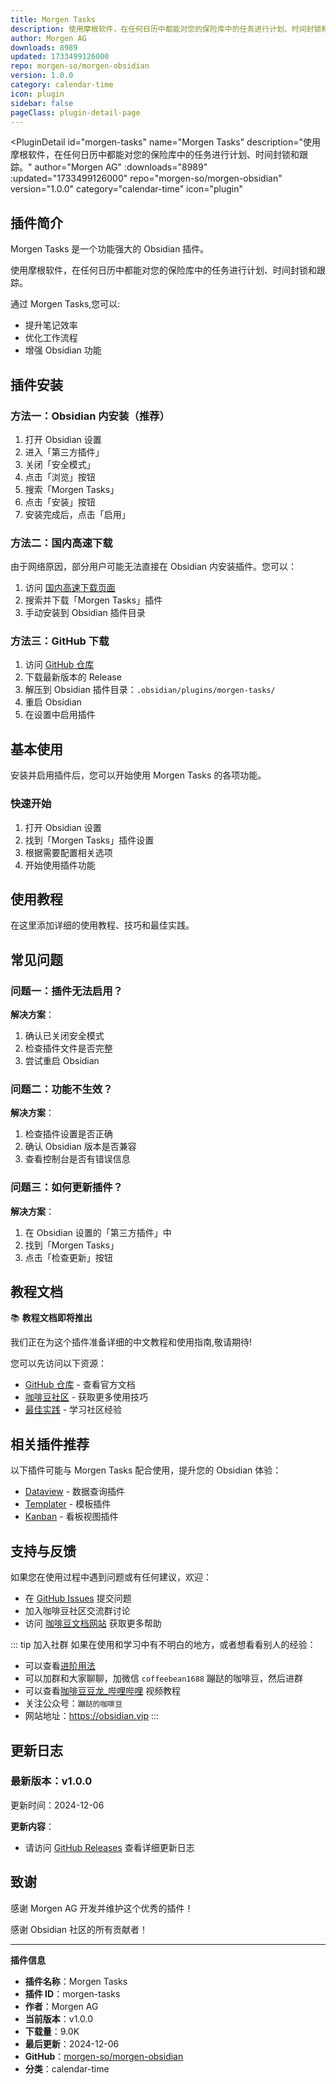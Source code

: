 ```yaml
---
title: Morgen Tasks
description: 使用摩根软件，在任何日历中都能对您的保险库中的任务进行计划、时间封锁和跟踪。
author: Morgen AG
downloads: 8989
updated: 1733499126000
repo: morgen-so/morgen-obsidian
version: 1.0.0
category: calendar-time
icon: plugin
sidebar: false
pageClass: plugin-detail-page
---
```


<PluginDetail
  id="morgen-tasks"
  name="Morgen Tasks"
  description="使用摩根软件，在任何日历中都能对您的保险库中的任务进行计划、时间封锁和跟踪。"
  author="Morgen AG"
  :downloads="8989"
  :updated="1733499126000"
  repo="morgen-so/morgen-obsidian"
  version="1.0.0"
  category="calendar-time"
  icon="plugin"
>

<!-- AUTO_GENERATED_START -->
## 插件简介

Morgen Tasks 是一个功能强大的 Obsidian 插件。

使用摩根软件，在任何日历中都能对您的保险库中的任务进行计划、时间封锁和跟踪。

通过 Morgen Tasks,您可以:

- 提升笔记效率
- 优化工作流程
- 增强 Obsidian 功能

<!-- AUTO_GENERATED_END -->

<!-- AUTO_GENERATED_START -->
## 插件安装

### 方法一：Obsidian 内安装（推荐）

1. 打开 Obsidian 设置
2. 进入「第三方插件」
3. 关闭「安全模式」
4. 点击「浏览」按钮
5. 搜索「Morgen Tasks」
6. 点击「安装」按钮
7. 安装完成后，点击「启用」

### 方法二：国内高速下载

由于网络原因，部分用户可能无法直接在 Obsidian 内安装插件。您可以：

1. 访问 [国内高速下载页面](/zh/documentation/obsidian-plugins-download.html)
2. 搜索并下载「Morgen Tasks」插件
3. 手动安装到 Obsidian 插件目录

### 方法三：GitHub 下载

1. 访问 [GitHub 仓库](https://github.com/morgen-so/morgen-obsidian)
2. 下载最新版本的 Release
3. 解压到 Obsidian 插件目录：`.obsidian/plugins/morgen-tasks/`
4. 重启 Obsidian
5. 在设置中启用插件

## 基本使用

安装并启用插件后，您可以开始使用 Morgen Tasks 的各项功能。

### 快速开始

1. 打开 Obsidian 设置
2. 找到「Morgen Tasks」插件设置
3. 根据需要配置相关选项
4. 开始使用插件功能

<!-- AUTO_GENERATED_END -->

<!-- CUSTOM_CONTENT_START:tutorial -->
## 使用教程

在这里添加详细的使用教程、技巧和最佳实践。

<!-- CUSTOM_CONTENT_END:tutorial -->

<!-- SHARED_CONTENT_START -->
## 常见问题

### 问题一：插件无法启用？

**解决方案**：
1. 确认已关闭安全模式
2. 检查插件文件是否完整
3. 尝试重启 Obsidian

### 问题二：功能不生效？

**解决方案**：
1. 检查插件设置是否正确
2. 确认 Obsidian 版本是否兼容
3. 查看控制台是否有错误信息

### 问题三：如何更新插件？

**解决方案**：
1. 在 Obsidian 设置的「第三方插件」中
2. 找到「Morgen Tasks」
3. 点击「检查更新」按钮

## 教程文档

📚 **教程文档即将推出**

我们正在为这个插件准备详细的中文教程和使用指南,敬请期待!

您可以先访问以下资源：
- [GitHub 仓库](https://github.com/morgen-so/morgen-obsidian) - 查看官方文档
- [咖啡豆社区](/zh/bases/) - 获取更多使用技巧
- [最佳实践](/zh/best-practices/) - 学习社区经验

## 相关插件推荐

以下插件可能与 Morgen Tasks 配合使用，提升您的 Obsidian 体验：

- [Dataview](/zh/plugins/dataview.html) - 数据查询插件
- [Templater](/zh/plugins/templater-obsidian.html) - 模板插件
- [Kanban](/zh/plugins/obsidian-kanban.html) - 看板视图插件

## 支持与反馈

如果您在使用过程中遇到问题或有任何建议，欢迎：

- 在 [GitHub Issues](https://github.com/morgen-so/morgen-obsidian/issues) 提交问题
- 加入咖啡豆社区交流群讨论
- 访问 [咖啡豆文档网站](https://obsidian.vip) 获取更多帮助

::: tip 加入社群
如果在使用和学习中有不明白的地方，或者想看看别人的经验：
- 可以查看[进阶用法](/zh/advanced)
- 可以加群和大家聊聊，加微信 `coffeebean1688` 蹦跶的咖啡豆，然后进群
- 可以查看[咖啡豆豆龙_哔哩哔哩](https://space.bilibili.com/618777356) 视频教程
- 关注公众号：`蹦跶的咖啡豆`
- 网站地址：https://obsidian.vip
:::
<!-- SHARED_CONTENT_END -->

<!-- AUTO_GENERATED_START -->
## 更新日志

### 最新版本：v1.0.0

更新时间：2024-12-06

**更新内容**：
- 请访问 [GitHub Releases](https://github.com/morgen-so/morgen-obsidian/releases) 查看详细更新日志

## 致谢

感谢 Morgen AG 开发并维护这个优秀的插件！

感谢 Obsidian 社区的所有贡献者！

---

**插件信息**
- **插件名称**：Morgen Tasks
- **插件 ID**：morgen-tasks
- **作者**：Morgen AG
- **当前版本**：v1.0.0
- **下载量**：9.0K
- **最后更新**：2024-12-06
- **GitHub**：[morgen-so/morgen-obsidian](https://github.com/morgen-so/morgen-obsidian)
- **分类**：calendar-time
<!-- AUTO_GENERATED_END -->

</PluginDetail>

